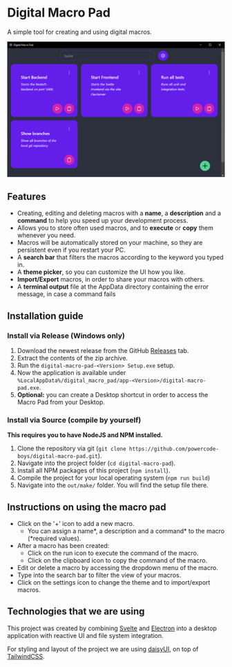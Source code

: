 # Digital Macro Pad

A simple tool for creating and using digital macros.

![Screenshot of the program](digital-macro-pad-screenshot.png)



## Features

* Creating, editing and deleting macros with a **name**, a **description** and a **command** to help you speed up your development process.
* Allows you to store often used macros, and to **execute** or **copy** them whenever you need.
* Macros will be automatically stored on your machine, so they are persistent even if you restart your PC.
* A **search bar** that filters the macros according to the keyword you typed in.
* A **theme picker**, so you can customize the UI how you like.
* **Import/Export** macros, in order to share your macros with others.
* A **terminal output** file at the AppData directory containing the error message, in case a command fails



## Installation guide

### Install via Release (Windows only)

1. Download the newest release from the GitHub [Releases](https://github.com/powercode-boys/digital-macro-pad/releases) tab.
2. Extract the contents of the zip archive.
3. Run the `digital-macro-pad-<Version> Setup.exe` setup.
4. Now the application is available under `%LocalAppData%/digital_macro_pad/app-<Version>/digital-macro-pad.exe`. 
5. **Optional:** you can create a Desktop shortcut in order to access the Macro Pad from your Desktop.



### Install via Source (compile by yourself)

**This requires you to have NodeJS and NPM installed.**

1. Clone the repository via git (`git clone https://github.com/powercode-boys/digital-macro-pad.git`).
2. Navigate into the project folder (`cd digital-macro-pad`).
3. Install all NPM packages of this project (`npm install`).
4. Compile the project for your local operating system (`npm run build`)
5. Navigate into the `out/make/` folder. You will find the setup file there.



## Instructions on using the macro pad

* Click on the '+' icon to add a new macro.
  * You can assign a name*, a description and a command* to the macro (\*required values).
* After a macro has been created:
  * Click on the run icon to execute the command of the macro.
  * Click on the clipboard icon to copy the command of the macro.
* Edit or delete a macro by accessing the dropdown menu of the macro.
* Type into the search bar to filter the view of your macros.
* Click on the settings icon to change the theme and to import/export macros.



## Technologies that we are using

This project was created by combining [Svelte](https://svelte.dev/) and [Electron](https://www.electronjs.org/) into a desktop application with reactive UI and file system integration.

For styling and layout of the project we are using [daisyUI](https://daisyui.com/), on top of [TailwindCSS](https://tailwindcss.com/).
